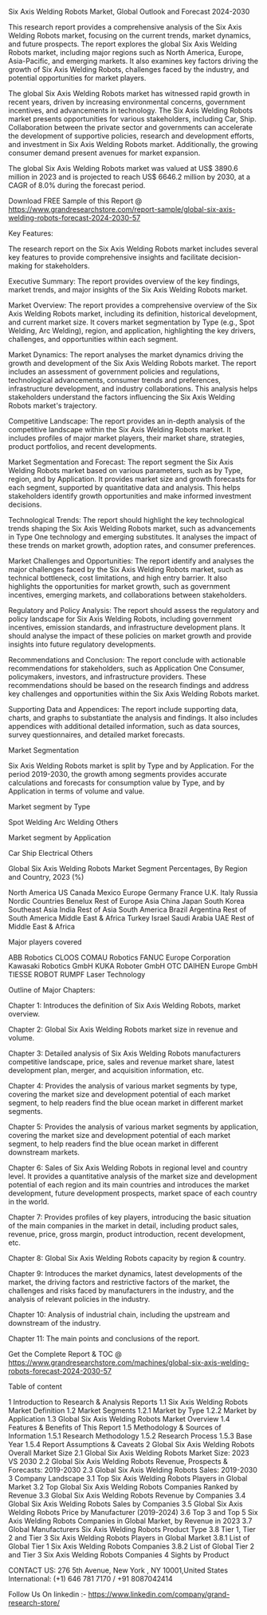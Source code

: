 Six Axis Welding Robots Market, Global Outlook and Forecast 2024-2030

This research report provides a comprehensive analysis of the Six Axis Welding Robots market, focusing on the current trends, market dynamics, and future prospects. The report explores the global Six Axis Welding Robots market, including major regions such as North America, Europe, Asia-Pacific, and emerging markets. It also examines key factors driving the growth of Six Axis Welding Robots, challenges faced by the industry, and potential opportunities for market players.

The global Six Axis Welding Robots market has witnessed rapid growth in recent years, driven by increasing environmental concerns, government incentives, and advancements in technology. The Six Axis Welding Robots market presents opportunities for various stakeholders, including Car, Ship. Collaboration between the private sector and governments can accelerate the development of supportive policies, research and development efforts, and investment in Six Axis Welding Robots market. Additionally, the growing consumer demand present avenues for market expansion.

The global Six Axis Welding Robots market was valued at US$ 3890.6 million in 2023 and is projected to reach US$ 6646.2 million by 2030, at a CAGR of 8.0% during the forecast period.

Download FREE Sample of this Report @ https://www.grandresearchstore.com/report-sample/global-six-axis-welding-robots-forecast-2024-2030-57


Key Features:

The research report on the Six Axis Welding Robots market includes several key features to provide comprehensive insights and facilitate decision-making for stakeholders.

Executive Summary: The report provides overview of the key findings, market trends, and major insights of the Six Axis Welding Robots market.

Market Overview: The report provides a comprehensive overview of the Six Axis Welding Robots market, including its definition, historical development, and current market size. It covers market segmentation by Type (e.g., Spot Welding, Arc Welding), region, and application, highlighting the key drivers, challenges, and opportunities within each segment.

Market Dynamics: The report analyses the market dynamics driving the growth and development of the Six Axis Welding Robots market. The report includes an assessment of government policies and regulations, technological advancements, consumer trends and preferences, infrastructure development, and industry collaborations. This analysis helps stakeholders understand the factors influencing the Six Axis Welding Robots market's trajectory.

Competitive Landscape: The report provides an in-depth analysis of the competitive landscape within the Six Axis Welding Robots market. It includes profiles of major market players, their market share, strategies, product portfolios, and recent developments.

Market Segmentation and Forecast: The report segment the Six Axis Welding Robots market based on various parameters, such as by Type, region, and by Application. It provides market size and growth forecasts for each segment, supported by quantitative data and analysis. This helps stakeholders identify growth opportunities and make informed investment decisions.

Technological Trends: The report should highlight the key technological trends shaping the Six Axis Welding Robots market, such as advancements in Type One technology and emerging substitutes. It analyses the impact of these trends on market growth, adoption rates, and consumer preferences.

Market Challenges and Opportunities: The report identify and analyses the major challenges faced by the Six Axis Welding Robots market, such as technical bottleneck, cost limitations, and high entry barrier. It also highlights the opportunities for market growth, such as government incentives, emerging markets, and collaborations between stakeholders.

Regulatory and Policy Analysis: The report should assess the regulatory and policy landscape for Six Axis Welding Robots, including government incentives, emission standards, and infrastructure development plans. It should analyse the impact of these policies on market growth and provide insights into future regulatory developments.

Recommendations and Conclusion: The report conclude with actionable recommendations for stakeholders, such as Application One Consumer, policymakers, investors, and infrastructure providers. These recommendations should be based on the research findings and address key challenges and opportunities within the Six Axis Welding Robots market.

Supporting Data and Appendices: The report include supporting data, charts, and graphs to substantiate the analysis and findings. It also includes appendices with additional detailed information, such as data sources, survey questionnaires, and detailed market forecasts.

Market Segmentation

Six Axis Welding Robots market is split by Type and by Application. For the period 2019-2030, the growth among segments provides accurate calculations and forecasts for consumption value by Type, and by Application in terms of volume and value.

Market segment by Type



Spot Welding
Arc Welding
Others


Market segment by Application



Car
Ship
Electrical
Others


Global Six Axis Welding Robots Market Segment Percentages, By Region and Country, 2023 (%)



North America
US
Canada
Mexico
Europe
Germany
France
U.K.
Italy
Russia
Nordic Countries
Benelux
Rest of Europe
Asia
China
Japan
South Korea
Southeast Asia
India
Rest of Asia
South America
Brazil
Argentina
Rest of South America
Middle East & Africa
Turkey
Israel
Saudi Arabia
UAE
Rest of Middle East & Africa


Major players covered



ABB Robotics
CLOOS
COMAU Robotics
FANUC Europe Corporation
Kawasaki Robotics GmbH
KUKA Roboter GmbH
OTC DAIHEN Europe GmbH
TIESSE ROBOT
RUMPF Laser Technology


Outline of Major Chapters:

Chapter 1: Introduces the definition of Six Axis Welding Robots, market overview.

Chapter 2: Global Six Axis Welding Robots market size in revenue and volume.

Chapter 3: Detailed analysis of Six Axis Welding Robots manufacturers competitive landscape, price, sales and revenue market share, latest development plan, merger, and acquisition information, etc.

Chapter 4: Provides the analysis of various market segments by type, covering the market size and development potential of each market segment, to help readers find the blue ocean market in different market segments.

Chapter 5: Provides the analysis of various market segments by application, covering the market size and development potential of each market segment, to help readers find the blue ocean market in different downstream markets.

Chapter 6: Sales of Six Axis Welding Robots in regional level and country level. It provides a quantitative analysis of the market size and development potential of each region and its main countries and introduces the market development, future development prospects, market space of each country in the world.

Chapter 7: Provides profiles of key players, introducing the basic situation of the main companies in the market in detail, including product sales, revenue, price, gross margin, product introduction, recent development, etc.

Chapter 8: Global Six Axis Welding Robots capacity by region & country.

Chapter 9: Introduces the market dynamics, latest developments of the market, the driving factors and restrictive factors of the market, the challenges and risks faced by manufacturers in the industry, and the analysis of relevant policies in the industry.

Chapter 10: Analysis of industrial chain, including the upstream and downstream of the industry.

Chapter 11: The main points and conclusions of the report.

Get the Complete Report & TOC @ https://www.grandresearchstore.com/machines/global-six-axis-welding-robots-forecast-2024-2030-57

Table of content

1 Introduction to Research & Analysis Reports
1.1 Six Axis Welding Robots Market Definition
1.2 Market Segments
1.2.1 Market by Type
1.2.2 Market by Application
1.3 Global Six Axis Welding Robots Market Overview
1.4 Features & Benefits of This Report
1.5 Methodology & Sources of Information
1.5.1 Research Methodology
1.5.2 Research Process
1.5.3 Base Year
1.5.4 Report Assumptions & Caveats
2 Global Six Axis Welding Robots Overall Market Size
2.1 Global Six Axis Welding Robots Market Size: 2023 VS 2030
2.2 Global Six Axis Welding Robots Revenue, Prospects & Forecasts: 2019-2030
2.3 Global Six Axis Welding Robots Sales: 2019-2030
3 Company Landscape
3.1 Top Six Axis Welding Robots Players in Global Market
3.2 Top Global Six Axis Welding Robots Companies Ranked by Revenue
3.3 Global Six Axis Welding Robots Revenue by Companies
3.4 Global Six Axis Welding Robots Sales by Companies
3.5 Global Six Axis Welding Robots Price by Manufacturer (2019-2024)
3.6 Top 3 and Top 5 Six Axis Welding Robots Companies in Global Market, by Revenue in 2023
3.7 Global Manufacturers Six Axis Welding Robots Product Type
3.8 Tier 1, Tier 2 and Tier 3 Six Axis Welding Robots Players in Global Market
3.8.1 List of Global Tier 1 Six Axis Welding Robots Companies
3.8.2 List of Global Tier 2 and Tier 3 Six Axis Welding Robots Companies
4 Sights by Product

CONTACT US:
276 5th Avenue, New York , NY 10001,United States
International: (+1) 646 781 7170 / +91 8087042414

Follow Us On linkedin :- https://www.linkedin.com/company/grand-research-store/
 
